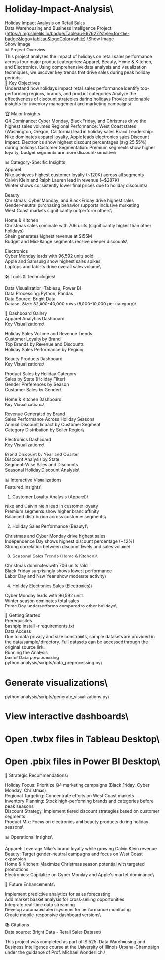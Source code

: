 # Holiday-Impact-Analysis\
Holiday Impact Analysis on Retail Sales\
Data Warehousing and Business Intelligence Project\
(https://img.shields.io/badge/Tableau-E97627?style=for-the-badge&logo=tableau&logoColor=white)
\Show Image\
Show Image\
📊 Project Overview\
This project analyzes the impact of holidays on retail sales performance across four major product categories: Apparel, Beauty, Home & Kitchen, and Electronics. Using comprehensive data analysis and visualization techniques, we uncover key trends that drive sales during peak holiday periods.\
🎯 Key Objectives\
Understand how holidays impact retail sales performance
Identify top-performing regions, brands, and product categories
Analyze the effectiveness of discount strategies during holidays
Provide actionable insights for inventory management and marketing campaigns\

🏆 Major Insights\
Q4 Dominance: Cyber Monday, Black Friday, and Christmas drive the highest sales volumes
Regional Performance: West Coast states (Washington, Oregon, California) lead in holiday sales
Brand Leadership: Nike dominates apparel loyalty, Apple leads electronics sales
Discount Impact: Electronics show highest discount percentages (avg 25.55%) during holidays
Customer Segmentation: Premium segments show higher loyalty, budget segments are more discount-sensitive\

📊 Category-Specific Insights\
Apparel\
Nike achieves highest customer loyalty (~120K) across all segments\
Calvin Klein and Ralph Lauren lead in revenue (~$287K)\
Winter shows consistently lower final prices due to holiday discounts\

Beauty\
Christmas, Cyber Monday, and Black Friday drive highest sales\
Gender-neutral purchasing behavior supports inclusive marketing\
West Coast markets significantly outperform others\

Home & Kitchen\
Christmas sales dominate with 706 units (significantly higher than other holidays)\
Shein generates highest revenue at $155M\
Budget and Mid-Range segments receive deeper discounts\

Electronics\
Cyber Monday leads with 96,592 units sold\
Apple and Samsung show highest sales spikes\
Laptops and tablets drive overall sales volume\

🛠️ Tools & Technologies\

Data Visualization: Tableau, Power BI\
Data Processing: Python, Pandas\
Data Source: Bright Data\
Dataset Size: 32,000-40,000 rows (8,000-10,000 per category)\

🎨 Dashboard Gallery\
Apparel Analytics Dashboard\
Key Visualizations:\

Holiday Sales Volume and Revenue Trends\
Customer Loyalty by Brand\
Top Brands by Revenue and Discounts\
Holiday Sales Performance by Region\

Beauty Products Dashboard\
Key Visualizations:\

Product Sales by Holiday Category\
Sales by State (Holiday Filter)\
Gender Preferences by Season\
Customer Sales by Gender\

Home & Kitchen Dashboard\
Key Visualizations:\

Revenue Generated by Brand\
Sales Performance Across Holiday Seasons\
Annual Discount Impact by Customer Segment\
Category Distribution by Seller Region\

Electronics Dashboard\
Key Visualizations:\

Brand Discount by Year and Quarter\
Discount Analysis by State\
Segment-Wise Sales and Discounts\
Seasonal Holiday Discount Analysis\

📊 Interactive Visualizations\
Featured Insights\
1. Customer Loyalty Analysis (Apparel)\

Nike and Calvin Klein lead in customer loyalty\
Premium segments show higher brand affinity\
Balanced distribution across customer segments\

2. Holiday Sales Performance (Beauty)\

Christmas and Cyber Monday drive highest sales\
Independence Day shows highest discount percentage (~42%)\
Strong correlation between discount levels and sales volume\

3. Seasonal Sales Trends (Home & Kitchen)\

Christmas dominates with 706 units sold\
Black Friday surprisingly shows lowest performance\
Labor Day and New Year show moderate activity\

4. Holiday Electronics Sales (Electronics)\

Cyber Monday leads with 96,592 units\
Winter season dominates total sales\
Prime Day underperforms compared to other holidays\

🚀 Getting Started\
Prerequisites\
bashpip install -r requirements.txt\
Data Access\
Due to data privacy and size constraints, sample datasets are provided in the data/sample/ directory. Full datasets can be accessed through the original source link.\
Running the Analysis\
bash# Data preprocessing\
python analysis/scripts/data_preprocessing.py\

# Generate visualizations\
python analysis/scripts/generate_visualizations.py\

# View interactive dashboards\
# Open .twbx files in Tableau Desktop\
# Open .pbix files in Power BI Desktop\
🎯 Strategic Recommendations\

Holiday Focus: Prioritize Q4 marketing campaigns (Black Friday, Cyber Monday, Christmas)\
Regional Targeting: Concentrate efforts on West Coast markets\
Inventory Planning: Stock high-performing brands and categories before peak seasons\
Discount Strategy: Implement tiered discount strategies based on customer segments\
Product Mix: Focus on electronics and beauty products during holiday seasons\

📊 Operational Insights\

Apparel: Leverage Nike's brand loyalty while growing Calvin Klein revenue\
Beauty: Target gender-neutral campaigns and focus on West Coast expansion\
Home & Kitchen: Maximize Christmas season potential with targeted promotions\
Electronics: Capitalize on Cyber Monday and Apple's market dominance\

🔄 Future Enhancements\

 Implement predictive analytics for sales forecasting\
 Add market basket analysis for cross-selling opportunities\
 Integrate real-time data streaming\
 Develop automated alert systems for performance monitoring\
 Create mobile-responsive dashboard versions\

📚 Citations\
Data source: Bright Data - Retail Sales Dataset\

This project was completed as part of IS 525: Data Warehousing and Business Intelligence course at the University of Illinois Urbana-Champaign under the guidance of Prof. Michael Wonderlich.\
